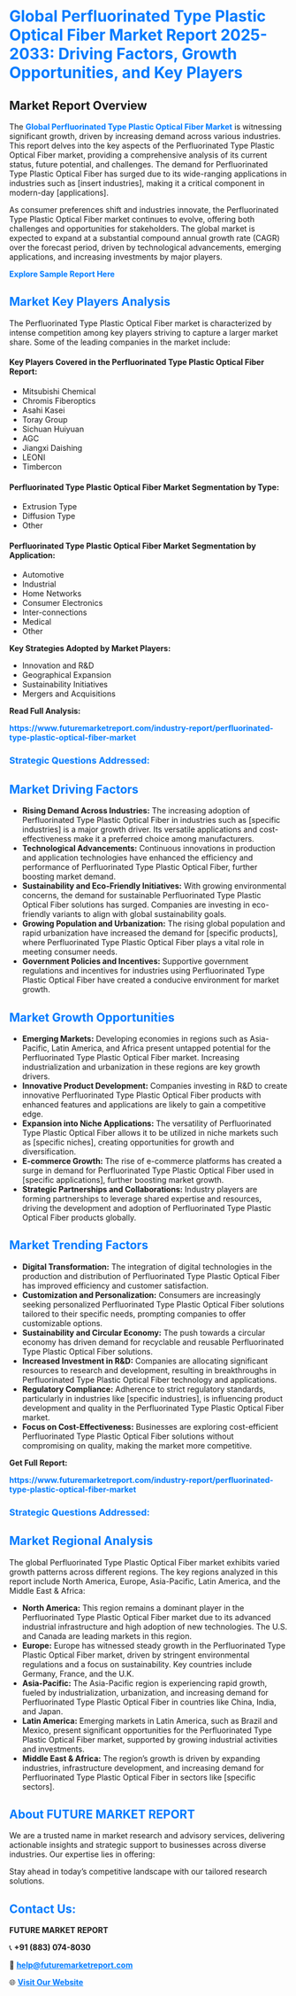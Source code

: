 <h1 style="color: #007BFF;">Global Perfluorinated Type Plastic Optical Fiber Market Report 2025-2033: Driving Factors, Growth Opportunities, and Key Players</h1>

<section id="overview">
<h2>Market Report Overview</h2>
<p>The <a href="https://www.futuremarketreport.com/industry-report/perfluorinated-type-plastic-optical-fiber-market" style="color: #007BFF; text-decoration: none;"><strong>Global Perfluorinated Type Plastic Optical Fiber Market</strong></a> is witnessing significant growth, driven by increasing demand across various industries. This report delves into the key aspects of the Perfluorinated Type Plastic Optical Fiber market, providing a comprehensive analysis of its current status, future potential, and challenges. The demand for Perfluorinated Type Plastic Optical Fiber has surged due to its wide-ranging applications in industries such as [insert industries], making it a critical component in modern-day [applications].</p>
<p>As consumer preferences shift and industries innovate, the Perfluorinated Type Plastic Optical Fiber market continues to evolve, offering both challenges and opportunities for stakeholders. The global market is expected to expand at a substantial compound annual growth rate (CAGR) over the forecast period, driven by technological advancements, emerging applications, and increasing investments by major players.</p>
</section>

<section id="overview">
<p><a href="https://www.futuremarketreport.com/request-sample/reportId=114409" style="color: #007BFF; text-decoration: none;"><strong>Explore Sample Report Here</strong></a></p>
</section>

<section id="key-players">
<h2 style="color: #007BFF;">Market Key Players Analysis</h2>
<p>The Perfluorinated Type Plastic Optical Fiber market is characterized by intense competition among key players striving to capture a larger market share. Some of the leading companies in the market include:</p>
<h4>Key Players Covered in the Perfluorinated Type Plastic Optical Fiber Report:</h4>
<ul><li>Mitsubishi Chemical</li><li>Chromis Fiberoptics</li><li>Asahi Kasei</li><li>Toray Group</li><li>Sichuan Huiyuan</li><li>AGC</li><li>Jiangxi Daishing</li><li>LEONI</li><li>Timbercon</li></ul>
<h4>Perfluorinated Type Plastic Optical Fiber Market Segmentation by Type:</h4>
<ul><li>Extrusion Type</li><li>Diffusion Type</li><li>Other</li></ul>

<h4>Perfluorinated Type Plastic Optical Fiber Market Segmentation by Application:</h4>
<ul><li>Automotive</li><li>Industrial</li><li>Home Networks</li><li>Consumer Electronics</li><li>Inter-connections</li><li>Medical</li><li>Other</li></ul>
<p><strong>Key Strategies Adopted by Market Players:</strong></p>
<ul>
<li>Innovation and R&D</li>
<li>Geographical Expansion</li>
<li>Sustainability Initiatives</li>
<li>Mergers and Acquisitions</li>
</ul>
</section>

<section>
<p><strong>Read Full Analysis: </strong></p><a href="https://www.futuremarketreport.com/industry-report/perfluorinated-type-plastic-optical-fiber-market" style="color: #007BFF; text-decoration: none;"><strong>https://www.futuremarketreport.com/industry-report/perfluorinated-type-plastic-optical-fiber-market</strong></a>
<h3 style="color: #007BFF;">Strategic Questions Addressed:</h3>
</section>

<section id="driving-factors">
<h2 style="color: #007BFF;">Market Driving Factors</h2>
<ul>
<li><strong>Rising Demand Across Industries:</strong> The increasing adoption of Perfluorinated Type Plastic Optical Fiber in industries such as [specific industries] is a major growth driver. Its versatile applications and cost-effectiveness make it a preferred choice among manufacturers.</li>
<li><strong>Technological Advancements:</strong> Continuous innovations in production and application technologies have enhanced the efficiency and performance of Perfluorinated Type Plastic Optical Fiber, further boosting market demand.</li>
<li><strong>Sustainability and Eco-Friendly Initiatives:</strong> With growing environmental concerns, the demand for sustainable Perfluorinated Type Plastic Optical Fiber solutions has surged. Companies are investing in eco-friendly variants to align with global sustainability goals.</li>
<li><strong>Growing Population and Urbanization:</strong> The rising global population and rapid urbanization have increased the demand for [specific products], where Perfluorinated Type Plastic Optical Fiber plays a vital role in meeting consumer needs.</li>
<li><strong>Government Policies and Incentives:</strong> Supportive government regulations and incentives for industries using Perfluorinated Type Plastic Optical Fiber have created a conducive environment for market growth.</li>
</ul>
</section>

<section id="growth-opportunities">
<h2 style="color: #007BFF;">Market Growth Opportunities</h2>
<ul>
<li><strong>Emerging Markets:</strong> Developing economies in regions such as Asia-Pacific, Latin America, and Africa present untapped potential for the Perfluorinated Type Plastic Optical Fiber market. Increasing industrialization and urbanization in these regions are key growth drivers.</li>
<li><strong>Innovative Product Development:</strong> Companies investing in R&D to create innovative Perfluorinated Type Plastic Optical Fiber products with enhanced features and applications are likely to gain a competitive edge.</li>
<li><strong>Expansion into Niche Applications:</strong> The versatility of Perfluorinated Type Plastic Optical Fiber allows it to be utilized in niche markets such as [specific niches], creating opportunities for growth and diversification.</li>
<li><strong>E-commerce Growth:</strong> The rise of e-commerce platforms has created a surge in demand for Perfluorinated Type Plastic Optical Fiber used in [specific applications], further boosting market growth.</li>
<li><strong>Strategic Partnerships and Collaborations:</strong> Industry players are forming partnerships to leverage shared expertise and resources, driving the development and adoption of Perfluorinated Type Plastic Optical Fiber products globally.</li>
</ul>
</section>

<section id="trending-factors">
<h2 style="color: #007BFF;">Market Trending Factors</h2>
<ul>
<li><strong>Digital Transformation:</strong> The integration of digital technologies in the production and distribution of Perfluorinated Type Plastic Optical Fiber has improved efficiency and customer satisfaction.</li>
<li><strong>Customization and Personalization:</strong> Consumers are increasingly seeking personalized Perfluorinated Type Plastic Optical Fiber solutions tailored to their specific needs, prompting companies to offer customizable options.</li>
<li><strong>Sustainability and Circular Economy:</strong> The push towards a circular economy has driven demand for recyclable and reusable Perfluorinated Type Plastic Optical Fiber solutions.</li>
<li><strong>Increased Investment in R&D:</strong> Companies are allocating significant resources to research and development, resulting in breakthroughs in Perfluorinated Type Plastic Optical Fiber technology and applications.</li>
<li><strong>Regulatory Compliance:</strong> Adherence to strict regulatory standards, particularly in industries like [specific industries], is influencing product development and quality in the Perfluorinated Type Plastic Optical Fiber market.</li>
<li><strong>Focus on Cost-Effectiveness:</strong> Businesses are exploring cost-efficient Perfluorinated Type Plastic Optical Fiber solutions without compromising on quality, making the market more competitive.</li>
</ul>
</section>

<section>
<p><strong>Get Full Report: </strong></p><a href="https://www.futuremarketreport.com/industry-report/perfluorinated-type-plastic-optical-fiber-market" style="color: #007BFF; text-decoration: none;"><strong>https://www.futuremarketreport.com/industry-report/perfluorinated-type-plastic-optical-fiber-market</strong></a>
<h3 style="color: #007BFF;">Strategic Questions Addressed:</h3>
</section>


<section id="regional-analysis">
<h2 style="color: #007BFF;">Market Regional Analysis</h2>
<p>The global Perfluorinated Type Plastic Optical Fiber market exhibits varied growth patterns across different regions. The key regions analyzed in this report include North America, Europe, Asia-Pacific, Latin America, and the Middle East & Africa:</p>
<ul>
<li><strong>North America:</strong> This region remains a dominant player in the Perfluorinated Type Plastic Optical Fiber market due to its advanced industrial infrastructure and high adoption of new technologies. The U.S. and Canada are leading markets in this region.</li>
<li><strong>Europe:</strong> Europe has witnessed steady growth in the Perfluorinated Type Plastic Optical Fiber market, driven by stringent environmental regulations and a focus on sustainability. Key countries include Germany, France, and the U.K.</li>
<li><strong>Asia-Pacific:</strong> The Asia-Pacific region is experiencing rapid growth, fueled by industrialization, urbanization, and increasing demand for Perfluorinated Type Plastic Optical Fiber in countries like China, India, and Japan.</li>
<li><strong>Latin America:</strong> Emerging markets in Latin America, such as Brazil and Mexico, present significant opportunities for the Perfluorinated Type Plastic Optical Fiber market, supported by growing industrial activities and investments.</li>
<li><strong>Middle East & Africa:</strong> The region’s growth is driven by expanding industries, infrastructure development, and increasing demand for Perfluorinated Type Plastic Optical Fiber in sectors like [specific sectors].</li>
</ul>
</section>

<footer>
<h2 style="color: #007BFF;">About FUTURE MARKET REPORT</h2>
<p>We are a trusted name in market research and advisory services, delivering actionable insights and strategic support to businesses across diverse industries. Our expertise lies in offering:</p>

<p>Stay ahead in today’s competitive landscape with our tailored research solutions.</p>

<h2 style="color: #007BFF;">Contact Us:</h2>
<p><strong>FUTURE MARKET REPORT</strong></p>
<p>📞 <strong>+91 (883) 074-8030</strong></p>
<p>📧 <strong><a href="mailto:help@futuremarketreport.com" style="color: #007BFF;">help@futuremarketreport.com</a></strong></p>
<p>🌐 <strong><a href="https://www.futuremarketreport.com/" style="color: #007BFF;">Visit Our Website</a></strong></p>
</footer>